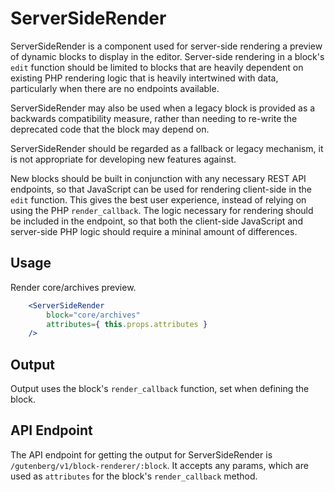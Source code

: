 ServerSideRender
=======

ServerSideRender is a component used for server-side rendering a preview of dynamic blocks to display in the editor. Server-side rendering in a block's `edit` function should be limited to blocks that are heavily dependent on existing PHP rendering logic that is heavily intertwined with data, particularly when there are no endpoints available.

ServerSideRender may also be used when a legacy block is provided as a backwards compatibility measure, rather than needing to re-write the deprecated code that the block may depend on.

ServerSideRender should be regarded as a fallback or legacy mechanism, it is not appropriate for developing new features against.

New blocks should be built in conjunction with any necessary REST API endpoints, so that JavaScript can be used for rendering client-side in the `edit` function. This gives the best user experience, instead of relying on using the PHP `render_callback`. The logic necessary for rendering should be included in the endpoint, so that both the client-side JavaScript and server-side PHP logic should require a mininal amount of differences.

## Usage

Render core/archives preview.

```jsx
	<ServerSideRender
		block="core/archives"
		attributes={ this.props.attributes }
	/>
```

## Output

Output uses the block's `render_callback` function, set when defining the block.

## API Endpoint

The API endpoint for getting the output for ServerSideRender is `/gutenberg/v1/block-renderer/:block`. It accepts any params, which are used as `attributes` for the block's `render_callback` method.

